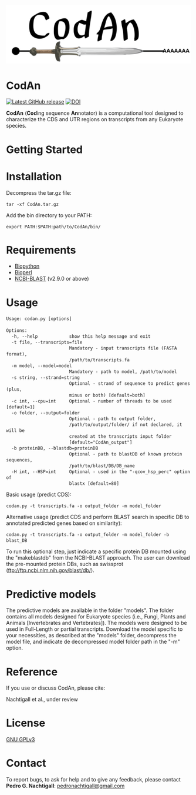 ![codan_logo](/codan_logo.png)

CodAn
=======
[![Latest GitHub release](https://img.shields.io/github/release/pedronachtigall/CodAn.svg)](https://github.com/pedronachtigall/CodAn/releases/latest)
[![DOI](https://zenodo.org/badge/DOI/10.5281/zenodo.3403273.svg)](https://doi.org/10.5281/zenodo.3403273)
<!---[![Published in Genome Biology](https://img.shields.io/badge/published%20in-Genome%20Biology-blue.svg)](https://doi.org/10.1101/gr.214270.116) -->

**CodAn** (**Cod**ing sequence **An**notator) is a computational tool designed to characterize the CDS and UTR regions on transcripts from any Eukaryote species.

Getting Started
=================

# Installation

Decompress the tar.gz file:

```
tar -xf CodAn.tar.gz
```

Add the bin directory to your PATH:

```
export PATH:$PATH:path/to/CodAn/bin/
```

# Requirements

- [Biopython](https://biopython.org/wiki/Download)
- [Bioperl](https://bioperl.org/)
- [NCBI-BLAST](https://www.ncbi.nlm.nih.gov/books/NBK279671/) (v2.9.0 or above)

# Usage

```
Usage: codan.py [options]

Options:
  -h, --help            show this help message and exit
  -t file, --transcripts=file
                        Mandatory - input transcripts file (FASTA format),
                        /path/to/transcripts.fa
  -m model, --model=model
                        Mandatory - path to model, /path/to/model
  -s string, --strand=string
                        Optional - strand of sequence to predict genes (plus,
                        minus or both) [default=both]
  -c int, --cpu=int     Optional - number of threads to be used [default=1]
  -o folder, --output=folder
                        Optional - path to output folder,
                        /path/to/output/folder/ if not declared, it will be
                        created at the transcripts input folder
                        [default="CodAn_output"]
  -b proteinDB, --blastdb=proteinDB
                        Optional - path to blastDB of known protein sequences,
                        /path/to/blast/DB/DB_name
  -H int, --HSP=int     Optional - used in the "-qcov_hsp_perc" option of
                        blastx [default=80]

```

Basic usage (predict CDS):
```
codan.py -t transcripts.fa -o output_folder -m model_folder
```

Alternative usage (predict CDS and perform BLAST search in specific DB to annotated predicted genes based on similarity):
```
codan.py -t transcripts.fa -o output_folder -m model_folder -b blast_DB
```
To run this optional step, just indicate a specific protein DB mounted using the "makeblastdb" from the NCBI-BLAST approach.
The user can download the pre-mounted protein DBs, such as swissprot (ftp://ftp.ncbi.nlm.nih.gov/blast/db/).

# Predictive models

The predictive models are available in the folder "models". The folder contains all models designed for Eukaryote species (i.e., Fungi, Plants and Animals [Invertebrates and Vertebrates]). The models were designed to be used in Full-Length or partial transcripts. Download the model specific to your necessities, as described at the "models" folder, decompress the model file, and indicate de decompressed model folder path in the "-m" option.

Reference
=========

If you use or discuss CodAn, please cite:

Nachtigall et al., under review

License
=======

[GNU GPLv3](https://www.gnu.org/licenses/gpl-3.0.html)

Contact
=======

To report bugs, to ask for help and to give any feedback, please contact **Pedro G. Nachtigall**: pedronachtigall@gmail.com

